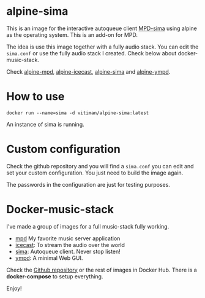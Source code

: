 # alpine-sima

This is an image for the interactive autoqueue client [MPD-sima](http://kaliko.me/code/mpd-sima/) using alpine as the operating system.  This is an add-on for MPD.

The idea is use this image together with a fully audio stack. You can edit the `sima.conf` or use the fully audio stack I created. Check below about docker-music-stack.

Check [alpine-mpd](https://hub.docker.com/r/vitiman/alpine-mpd/), [alpine-icecast](https://hub.docker.com/r/vitiman/alpine-icecast/), [alpine-sima](https://hub.docker.com/r/vitiman/alpine-sima/) and [alpine-ympd](https://hub.docker.com/r/vitiman/alpine-ympd/).

# How to use 

    docker run --name=sima -d vitiman/alpine-sima:latest

An instance of sima is running. 

# Custom configuration 

Check the github repository and you will find a `sima.conf` you can edit and set your custom configuration. You just need to build the image again.

The passwords in the configuration are just for testing purposes.

# Docker-music-stack

I've made a group of images for a full music-stack fully working.

- [mpd](http://mpd.wikia.com/wiki/Music_Player_Daemon_Wiki) My favorite music server application
- [icecast](http://icecast.org/): To stream the audio over the world
- [sima](http://kaliko.me/code/mpd-sima/): Autoqueue client. Never stop listen!
- [ympd](https://www.ympd.org/): A minimal Web GUI.

Check the [Github repository](https://github.com/VITIMan/docker-music-stack) or the rest of images in Docker Hub. There is a **docker-compose** to setup everything.

Enjoy!
